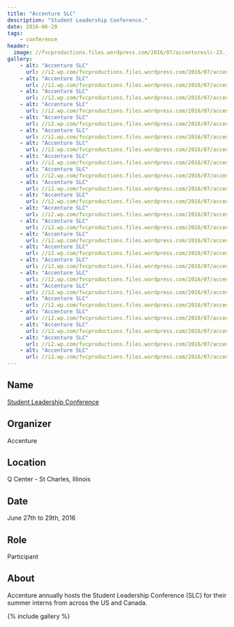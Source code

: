 ```yaml
---
title: "Accenture SLC"
description: "Student Leadership Conference."
date: 2016-06-29
tags:
    - conference
header:
  image: //fvcproductions.files.wordpress.com/2016/07/accentureslc-23.jpg
gallery:
    - alt: "Accenture SLC"
      url: //i2.wp.com/fvcproductions.files.wordpress.com/2016/07/accentureslc-1.jpg
    - alt: "Accenture SLC"
      url: //i2.wp.com/fvcproductions.files.wordpress.com/2016/07/accentureslc-2.jpg
    - alt: "Accenture SLC"
      url: //i2.wp.com/fvcproductions.files.wordpress.com/2016/07/accentureslc-3.jpg
    - alt: "Accenture SLC"
      url: //i2.wp.com/fvcproductions.files.wordpress.com/2016/07/accentureslc-4.jpg
    - alt: "Accenture SLC"
      url: //i2.wp.com/fvcproductions.files.wordpress.com/2016/07/accentureslc-5.jpg
    - alt: "Accenture SLC"
      url: //i2.wp.com/fvcproductions.files.wordpress.com/2016/07/accentureslc-6.jpg
    - alt: "Accenture SLC"
      url: //i2.wp.com/fvcproductions.files.wordpress.com/2016/07/accentureslc-7.jpg
    - alt: "Accenture SLC"
      url: //i2.wp.com/fvcproductions.files.wordpress.com/2016/07/accentureslc-8.jpg
    - alt: "Accenture SLC"
      url: //i2.wp.com/fvcproductions.files.wordpress.com/2016/07/accentureslc-9.jpg
    - alt: "Accenture SLC"
      url: //i2.wp.com/fvcproductions.files.wordpress.com/2016/07/accentureslc-10.jpg
    - alt: "Accenture SLC"
      url: //i2.wp.com/fvcproductions.files.wordpress.com/2016/07/accentureslc-11.jpg
    - alt: "Accenture SLC"
      url: //i2.wp.com/fvcproductions.files.wordpress.com/2016/07/accentureslc-12.jpg
    - alt: "Accenture SLC"
      url: //i2.wp.com/fvcproductions.files.wordpress.com/2016/07/accentureslc-13.jpg
    - alt: "Accenture SLC"
      url: //i2.wp.com/fvcproductions.files.wordpress.com/2016/07/accentureslc-14.jpg
    - alt: "Accenture SLC"
      url: //i2.wp.com/fvcproductions.files.wordpress.com/2016/07/accentureslc-15.jpg
    - alt: "Accenture SLC"
      url: //i2.wp.com/fvcproductions.files.wordpress.com/2016/07/accentureslc-16.jpg
    - alt: "Accenture SLC"
      url: //i2.wp.com/fvcproductions.files.wordpress.com/2016/07/accentureslc-17.jpg
    - alt: "Accenture SLC"
      url: //i2.wp.com/fvcproductions.files.wordpress.com/2016/07/accentureslc-18.jpg
    - alt: "Accenture SLC"
      url: //i2.wp.com/fvcproductions.files.wordpress.com/2016/07/accentureslc-19.jpg
    - alt: "Accenture SLC"
      url: //i2.wp.com/fvcproductions.files.wordpress.com/2016/07/accentureslc-20.jpg
    - alt: "Accenture SLC"
      url: //i2.wp.com/fvcproductions.files.wordpress.com/2016/07/accentureslc-21.jpg
    - alt: "Accenture SLC"
      url: //i2.wp.com/fvcproductions.files.wordpress.com/2016/07/accentureslc-22.jpg
    - alt: "Accenture SLC"
      url: //i2.wp.com/fvcproductions.files.wordpress.com/2016/07/accentureslc-23.jpg
---
```


## Name

<a title="Accenture Student Leadership Conference" href="//www.accenture.com/us-en/careers/student-leadership-conference" target="_blank" rel="noopener">Student Leadership Conference</a>

## Organizer

Accenture

## Location

Q Center - St Charles, Illinois

## Date

June 27th to 29th, 2016

## Role

Participant

## About

Accenture annually hosts the Student Leadership Conference (SLC) for their summer interns from across the US and Canada.

{% include gallery %}
